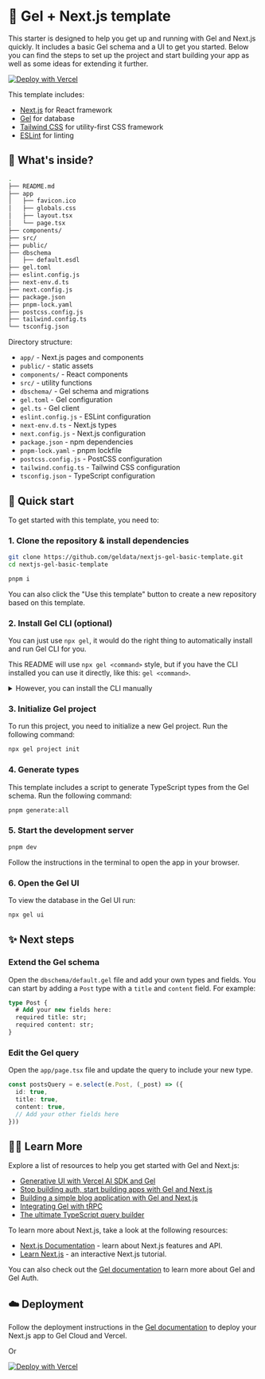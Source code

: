 # 🎉 Gel + Next.js template

This starter is designed to help you get up and running with Gel and Next.js quickly. It includes a basic Gel schema and a UI to get you started. Below you can find the steps to set up the project and start building your app as well as some ideas for extending it further.

[![Deploy with Vercel](https://vercel.com/button)](https://vercel.com/new/clone?repository-url=https%3A%2F%2Fgithub.com%geldata%2Fnextjs-gel-basic-template&stores=%5B%7B%22type%22%3A%22integration%22%2C%22integrationSlug%22%3A%gel%22%2C%22productSlug%22%3A%gel%22%7D%5D)

This template includes:

- [Next.js](https://nextjs.org) for React framework
- [Gel](https://geldata.com) for database
- [Tailwind CSS](https://tailwindcss.com) for utility-first CSS framework
- [ESLint](https://eslint.org) for linting

## 🧐 What's inside?

```sh
.
├── README.md
├── app
│   ├── favicon.ico
│   ├── globals.css
│   ├── layout.tsx
│   └── page.tsx
├── components/
├── src/
├── public/
├── dbschema
│   ├── default.esdl
├── gel.toml
├── eslint.config.js
├── next-env.d.ts
├── next.config.js
├── package.json
├── pnpm-lock.yaml
├── postcss.config.js
├── tailwind.config.ts
└── tsconfig.json
```

Directory structure:

- `app/` - Next.js pages and components
- `public/` - static assets
- `components/` - React components
- `src/` - utility functions
- `dbschema/` - Gel schema and migrations
- `gel.toml` - Gel configuration
- `gel.ts` - Gel client
- `eslint.config.js` - ESLint configuration
- `next-env.d.ts` - Next.js types
- `next.config.js` - Next.js configuration
- `package.json` - npm dependencies
- `pnpm-lock.yaml` - pnpm lockfile
- `postcss.config.js` - PostCSS configuration
- `tailwind.config.ts` - Tailwind CSS configuration
- `tsconfig.json` - TypeScript configuration

## 🚀 Quick start

To get started with this template, you need to:

### 1. Clone the repository & install dependencies

```sh
git clone https://github.com/geldata/nextjs-gel-basic-template.git
cd nextjs-gel-basic-template

pnpm i
```

You can also click the "Use this template" button to create a new repository based on this template.

### 2. Install Gel CLI (optional)

You can just use `npx gel`, it would do the right thing
to automatically install and run Gel CLI for you.

This README will use `npx gel <command>` style, but if you have
the CLI installed you can use it directly, like this: `gel <command>`.

<details><summary>However, you can install the CLI manually</summary>

```sh
curl --proto '=https' --tlsv1.2 -sSf https://sh.geldata.com | sh
```

For more installation options, see the [Gel installation guide](https://docs.geldata.com/cli).

</details>

### 3. Initialize Gel project

To run this project, you need to initialize a new Gel project. Run the following command:

```sh
npx gel project init
```

### 4. Generate types

This template includes a script to generate TypeScript types from the Gel schema. Run the following command:

```sh
pnpm generate:all
```

### 5. Start the development server

```sh
pnpm dev
```

Follow the instructions in the terminal to open the app in your browser.

### 6. Open the Gel UI

To view the database in the Gel UI run:

```sh
npx gel ui
```

## ✨ Next steps

### Extend the Gel schema

Open the `dbschema/default.gel` file and add your own types and
fields. You can start by adding a `Post` type with a
`title` and `content` field. For example:

```sql
type Post {
  # Add your new fields here:
  required title: str;
  required content: str;
}
```

### Edit the Gel query

Open the `app/page.tsx` file and update the query
to include your new type.

```ts
const postsQuery = e.select(e.Post, (_post) => ({
  id: true,
  title: true,
  content: true,
  // Add your other fields here
}))
```

## 👩‍🏫 Learn More

Explore a list of resources to help you get started with Gel and Next.js:

- [Generative UI with Vercel AI SDK and Gel](https://www.geldata.com/blog/generative-ui-with-vercel-ai-sdk-and-edgedb)
- [Stop building auth, start building apps with Gel and Next.js](https://www.geldata.com/blog/stop-building-auth-start-building-apps-with-edgedb-and-next-js)
- [Building a simple blog application with Gel and Next.js](https://docs.geldata.com/guides/tutorials/nextjs_app_router)
- [Integrating Gel with tRPC](https://docs.geldata.com/guides/tutorials/trpc)
- [The ultimate TypeScript query builder](https://www.geldata.com/blog/designing-the-ultimate-typescript-query-builder)

To learn more about Next.js, take a look at the following resources:

- [Next.js Documentation](https://nextjs.org/docs) - learn about Next.js features and API.
- [Learn Next.js](https://nextjs.org/learn) - an interactive Next.js tutorial.

You can also check out the [Gel documentation](https://geldata.com/docs) to learn more about Gel and Gel Auth.

## ☁️ Deployment

Follow the deployment instructions in the [Gel documentation](https://docs.geldata.com/guides/tutorials/nextjs_app_router#deploying-to-vercel) to deploy your Next.js app to Gel Cloud and Vercel.

Or 

[![Deploy with Vercel](https://vercel.com/button)](https://vercel.com/new/clone?repository-url=https%3A%2F%2Fgithub.com%geldata%2Fnextjs-gel-basic-template&stores=%5B%7B%22type%22%3A%22integration%22%2C%22integrationSlug%22%3A%gel%22%2C%22productSlug%22%3A%gel%22%7D%5D)
